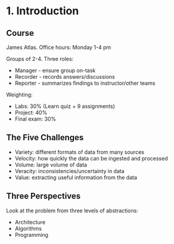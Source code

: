 # 1. Introduction

## Course

James Atlas. Office hours: Monday  1-4 pm

Groups of 2-4. Three roles:

- Manager - ensure group on-task
- Recorder - records answers/discussions
- Reporter - summarizes findings to instructor/other teams

Weighting:

- Labs: 30% (Learn quiz + 9 assignments)
- Project: 40%
- Final exam: 30%

## The Five Challenges

- Variety: different formats of data from many sources
- Velocity: how quickly the data can be ingested and processed
- Volume: large volume of data
- Veracity: inconsistencies/uncertainty in data
- Value: extracting useful information from the data

## Three Perspectives

Look at the problem from three levels of abstractions:

- Architecture
- Algorithms
- Programming